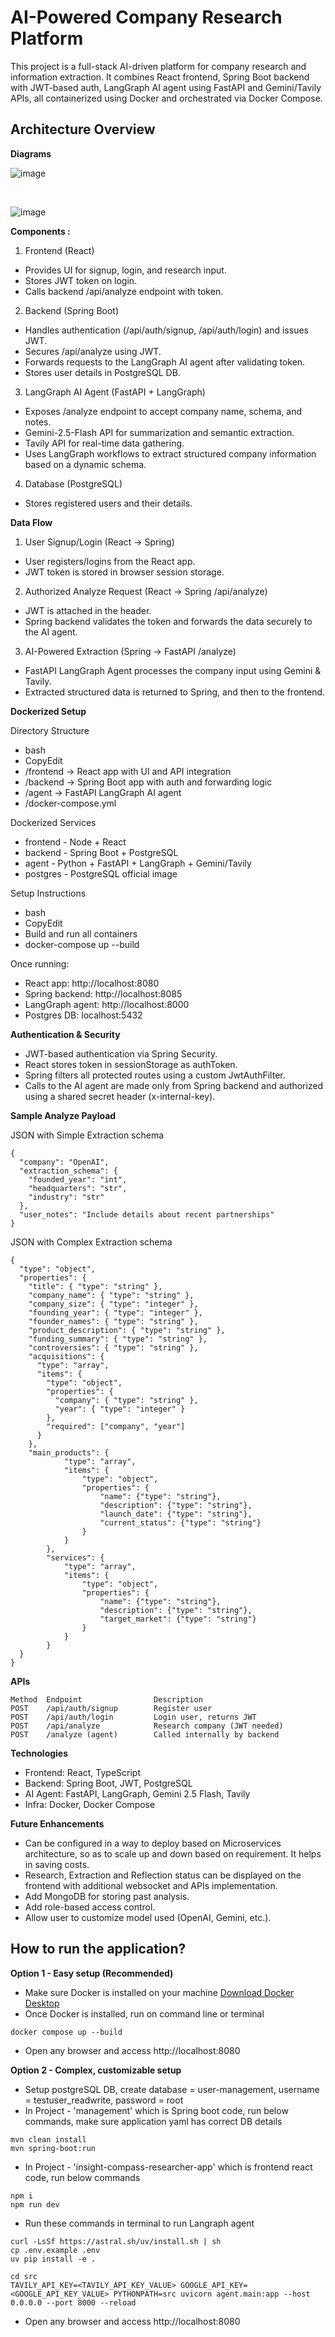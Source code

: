 # AI-Powered Company Research Platform

This project is a full-stack AI-driven platform for company research and information extraction. It combines React frontend, Spring Boot backend with JWT-based auth, LangGraph AI agent using FastAPI and Gemini/Tavily APIs, all containerized using Docker and orchestrated via Docker Compose.

## Architecture Overview

**Diagrams**

![image](https://github.com/user-attachments/assets/7aba81cb-f606-45d5-bf8c-da38a73bad3a)

<br/>

![image](https://github.com/user-attachments/assets/e61c9352-733c-4152-a06c-872ef714efe2)

**Components :**

1. Frontend (React)

- Provides UI for signup, login, and research input.
- Stores JWT token on login.
- Calls backend /api/analyze endpoint with token.

2. Backend (Spring Boot)

- Handles authentication (/api/auth/signup, /api/auth/login) and issues JWT.
- Secures /api/analyze using JWT.
- Forwards requests to the LangGraph AI agent after validating token.
- Stores user details in PostgreSQL DB.

3. LangGraph AI Agent (FastAPI + LangGraph)

- Exposes /analyze endpoint to accept company name, schema, and notes.
- Gemini-2.5-Flash API for summarization and semantic extraction.
- Tavily API for real-time data gathering.
- Uses LangGraph workflows to extract structured company information based on a dynamic schema.

4. Database (PostgreSQL)

- Stores registered users and their details.

**Data Flow**

1. User Signup/Login (React → Spring)

- User registers/logins from the React app.
- JWT token is stored in browser session storage.

2. Authorized Analyze Request (React → Spring /api/analyze)

- JWT is attached in the header.
- Spring backend validates the token and forwards the data securely to the AI agent.

3. AI-Powered Extraction (Spring → FastAPI /analyze)

- FastAPI LangGraph Agent processes the company input using Gemini & Tavily.
- Extracted structured data is returned to Spring, and then to the frontend.

**Dockerized Setup**

Directory Structure

- bash
- CopyEdit
- /frontend -> React app with UI and API integration
- /backend -> Spring Boot app with auth and forwarding logic
- /agent -> FastAPI LangGraph AI agent
- /docker-compose.yml

Dockerized Services

- frontend - Node + React
- backend - Spring Boot + PostgreSQL
- agent - Python + FastAPI + LangGraph + Gemini/Tavily
- postgres - PostgreSQL official image

Setup Instructions

- bash
- CopyEdit
- Build and run all containers
- docker-compose up --build

Once running:

- React app: http://localhost:8080
- Spring backend: http://localhost:8085
- LangGraph agent: http://localhost:8000
- Postgres DB: localhost:5432

**Authentication & Security**

- JWT-based authentication via Spring Security.
- React stores token in sessionStorage as authToken.
- Spring filters all protected routes using a custom JwtAuthFilter.
- Calls to the AI agent are made only from Spring backend and authorized using a shared secret header (x-internal-key).

**Sample Analyze Payload**

JSON with Simple Extraction schema

```
{
  "company": "OpenAI",
  "extraction_schema": {
    "founded_year": "int",
    "headquarters": "str",
    "industry": "str"
  },
  "user_notes": "Include details about recent partnerships"
}
```

JSON with Complex Extraction schema

```
{
  "type": "object",
  "properties": {
    "title": { "type": "string" },
    "company_name": { "type": "string" },
    "company_size": { "type": "integer" },
    "founding_year": { "type": "integer" },
    "founder_names": { "type": "string" },
    "product_description": { "type": "string" },
    "funding_summary": { "type": "string" },
    "controversies": { "type": "string" },
    "acquisitions": {
      "type": "array",
      "items": {
        "type": "object",
        "properties": {
          "company": { "type": "string" },
          "year": { "type": "integer" }
        },
        "required": ["company", "year"]
      }
    },
    "main_products": {
            "type": "array",
            "items": {
                "type": "object",
                "properties": {
                    "name": {"type": "string"},
                    "description": {"type": "string"},
                    "launch_date": {"type": "string"},
                    "current_status": {"type": "string"}
                }
            }
        },
        "services": {
            "type": "array",
            "items": {
                "type": "object",
                "properties": {
                    "name": {"type": "string"},
                    "description": {"type": "string"},
                    "target_market": {"type": "string"}
                }
            }
        }
  }
}
```

**APIs**

```
Method	Endpoint	            Description
POST	/api/auth/signup	    Register user
POST	/api/auth/login	        Login user, returns JWT
POST	/api/analyze	        Research company (JWT needed)
POST	/analyze (agent)	    Called internally by backend
```

**Technologies**

- Frontend: React, TypeScript
- Backend: Spring Boot, JWT, PostgreSQL
- AI Agent: FastAPI, LangGraph, Gemini 2.5 Flash, Tavily
- Infra: Docker, Docker Compose

**Future Enhancements**

- Can be configured in a way to deploy based on Microservices architecture, so as to scale up and down based on requirement. It helps in saving costs.
- Research, Extraction and Reflection status can be displayed on the frontend with additional websocket and APIs implementation.
- Add MongoDB for storing past analysis.
- Add role-based access control.
- Allow user to customize model used (OpenAI, Gemini, etc.).

## How to run the application?

**Option 1 - Easy setup (Recommended)**

- Make sure Docker is installed on your machine [Download Docker Desktop](https://www.docker.com/products/docker-desktop/)
- Once Docker is installed, run on command line or terminal

```
docker compose up --build
```

- Open any browser and access http://localhost:8080

**Option 2 - Complex, customizable setup**

- Setup postgreSQL DB, create database = user-management, username = testuser_readwrite, password = root
- In Project - 'management' which is Spring boot code, run below commands, make sure application yaml has correct DB details

```
mvn clean install
mvn spring-boot:run
```

- In Project - 'insight-compass-researcher-app' which is frontend react code, run below commands

```
npm i
npm run dev
```

- Run these commands in terminal to run Langraph agent

```
curl -LsSf https://astral.sh/uv/install.sh | sh
cp .env.example .env
uv pip install -e .

cd src
TAVILY_API_KEY=<TAVILY_API_KEY_VALUE> GOOGLE_API_KEY=<GOOGLE_API_KEY_VALUE> PYTHONPATH=src uvicorn agent.main:app --host 0.0.0.0 --port 8000 --reload
```

- Open any browser and access http://localhost:8080
